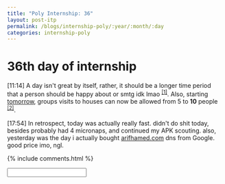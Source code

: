 ```yaml
---
title: "Poly Internship: 36"
layout: post-itp
permalink: /blogs/internship-poly/:year/:month/:day
categories: internship-poly
---
```

# 36th day of internship

<span class="timestamp">[11:14]</span> A day isn't great by itself, rather, it should be a longer time period that a person should be happy about or smtg idk lmao <sup><a href="#1">[1]</a></sup>. Also, starting [tomorrow](https://arifhamed.com/blogs/internship-poly/2022/04/26), groups visits to houses can now be allowed from 5 to **10** people <sup><a href="#2">[2]</a></sup>.

<span class="timestamp">[17:54]</span> In retrospect, today was actually really fast. didn't do shit today, besides probably had 4 micronaps, and continued my APK scouting. also, yesterday was the day i actually bought [arifhamed.com](arifhamed.com) dns from Google. good price imo, ngl.


{% include comments.html %}

<input id="password-input" type="password" class="text-secret" onkeyup="unlock()">

<span class="disable-selection" id="truth" style="display:none;"><sup id="1">[1]</sup> God's love won me again, and oh how I missed it! Yesterday during altar call, I saw everyone wanting for more. Matthew 7:7. On hindsight, I think I should've went too, but even on the gallery I saw people being with other people, and caring for them. As I looked, I realized that perhaps maybe this world isn't full of cold-hearted people after all, let alone this community. This is a community where I can truly be myself. i can feel His love. <br><br><sup id="2">[2]</sup> OH YES LORD!! Don't get me wrong, <span ondblclick="this.innerHTML='Elliot'"><**REDACTED**></span>'s house and family are nice and all, but going home after hg is pain. The other houses are signifantly better to traverse home. Now, I get to see the entire cell group again AS ONE 🥳. </span>